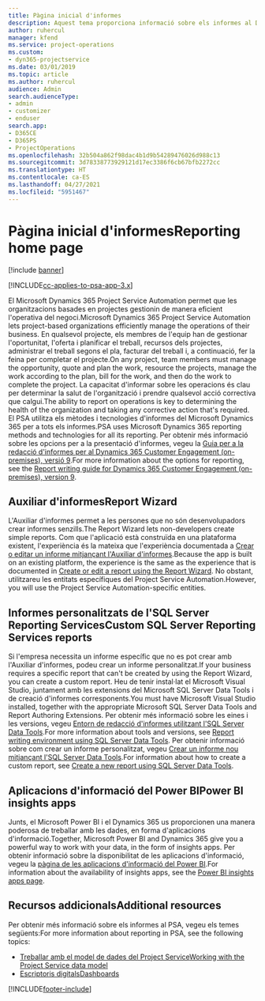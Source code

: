 ```yaml
---
title: Pàgina inicial d'informes
description: Aquest tema proporciona informació sobre els informes al Dynamics 365 Project Service Automation.
author: ruhercul
manager: kfend
ms.service: project-operations
ms.custom:
- dyn365-projectservice
ms.date: 03/01/2019
ms.topic: article
ms.author: ruhercul
audience: Admin
search.audienceType:
- admin
- customizer
- enduser
search.app:
- D365CE
- D365PS
- ProjectOperations
ms.openlocfilehash: 32b504a862f98dac4b1d9b54289476026d988c13
ms.sourcegitcommit: 3d78338773929121d17ec3386f6cb67bfb2272cc
ms.translationtype: HT
ms.contentlocale: ca-ES
ms.lasthandoff: 04/27/2021
ms.locfileid: "5951467"
---
```

# <a name="reporting-home-page"></a><span data-ttu-id="2bad9-103">Pàgina inicial d'informes</span><span class="sxs-lookup"><span data-stu-id="2bad9-103">Reporting home page</span></span>

[!include [banner](../includes/psa-now-project-operations.md)]

[!INCLUDE[cc-applies-to-psa-app-3.x](../includes/cc-applies-to-psa-app-3x.md)]

<span data-ttu-id="2bad9-104">El Microsoft Dynamics 365 Project Service Automation permet que les organitzacions basades en projectes gestionin de manera eficient l'operativa del negoci.</span><span class="sxs-lookup"><span data-stu-id="2bad9-104">Microsoft Dynamics 365 Project Service Automation lets project-based organizations efficiently manage the operations of their business.</span></span> <span data-ttu-id="2bad9-105">En qualsevol projecte, els membres de l'equip han de gestionar l'oportunitat, l'oferta i planificar el treball, recursos dels projectes, administrar el treball segons el pla, facturar del treball i, a continuació, fer la feina per completar el projecte.</span><span class="sxs-lookup"><span data-stu-id="2bad9-105">On any project, team members must manage the opportunity, quote and plan the work, resource the projects, manage the work according to the plan, bill for the work, and then do the work to complete the project.</span></span> <span data-ttu-id="2bad9-106">La capacitat d'informar sobre les operacions és clau per determinar la salut de l'organització i prendre qualsevol acció correctiva que calgui.</span><span class="sxs-lookup"><span data-stu-id="2bad9-106">The ability to report on operations is key to determining the health of the organization and taking any corrective action that's required.</span></span> <span data-ttu-id="2bad9-107">El PSA utilitza els mètodes i tecnologies d'informes del Microsoft Dynamics 365 per a tots els informes.</span><span class="sxs-lookup"><span data-stu-id="2bad9-107">PSA uses Microsoft Dynamics 365 reporting methods and technologies for all its reporting.</span></span> <span data-ttu-id="2bad9-108">Per obtenir més informació sobre les opcions per a la presentació d'informes, vegeu la [Guia per a la redacció d'informes per al Dynamics 365 Customer Engagement (on-premises), versió 9](/dynamics365/customerengagement/on-premises/analytics/reporting-analytics-with-dynamics-365).</span><span class="sxs-lookup"><span data-stu-id="2bad9-108">For more information about the options for reporting, see the [Report writing guide for Dynamics 365 Customer Engagement (on-premises), version 9](/dynamics365/customerengagement/on-premises/analytics/reporting-analytics-with-dynamics-365).</span></span>

## <a name="report-wizard"></a><span data-ttu-id="2bad9-109">Auxiliar d'informes</span><span class="sxs-lookup"><span data-stu-id="2bad9-109">Report Wizard</span></span>

<span data-ttu-id="2bad9-110">L'Auxiliar d'informes permet a les persones que no són desenvolupadors crear informes senzills.</span><span class="sxs-lookup"><span data-stu-id="2bad9-110">The Report Wizard lets non-developers create simple reports.</span></span> <span data-ttu-id="2bad9-111">Com que l'aplicació està construïda en una plataforma existent, l'experiència és la mateixa que l'experiència documentada a [Crear o editar un informe mitjançant l'Auxiliar d'informes](/dynamics365/customerengagement/on-premises/basics/create-edit-copy-report-wizard).</span><span class="sxs-lookup"><span data-stu-id="2bad9-111">Because the app is built on an existing platform, the experience is the same as the experience that is documented in [Create or edit a report using the Report Wizard](/dynamics365/customerengagement/on-premises/basics/create-edit-copy-report-wizard).</span></span> <span data-ttu-id="2bad9-112">No obstant, utilitzareu les entitats específiques del Project Service Automation.</span><span class="sxs-lookup"><span data-stu-id="2bad9-112">However, you will use the Project Service Automation-specific entities.</span></span>

## <a name="custom-sql-server-reporting-services-reports"></a><span data-ttu-id="2bad9-113">Informes personalitzats de l'SQL Server Reporting Services</span><span class="sxs-lookup"><span data-stu-id="2bad9-113">Custom SQL Server Reporting Services reports</span></span>

<span data-ttu-id="2bad9-114">Si l'empresa necessita un informe específic que no es pot crear amb l'Auxiliar d'informes, podeu crear un informe personalitzat.</span><span class="sxs-lookup"><span data-stu-id="2bad9-114">If your business requires a specific report that can't be created by using the Report Wizard, you can create a custom report.</span></span> <span data-ttu-id="2bad9-115">Heu de tenir instal·lat el Microsoft Visual Studio, juntament amb les extensions del Microsoft SQL Server Data Tools i de creació d'informes corresponents.</span><span class="sxs-lookup"><span data-stu-id="2bad9-115">You must have Microsoft Visual Studio installed, together with the appropriate Microsoft SQL Server Data Tools and Report Authoring Extensions.</span></span> <span data-ttu-id="2bad9-116">Per obtenir més informació sobre les eines i les versions, vegeu [Entorn de redacció d'informes utilitzant l'SQL Server Data Tools](/dynamics365/customerengagement/on-premises/analytics/report-writing-environment-using-sql-server-data-tools).</span><span class="sxs-lookup"><span data-stu-id="2bad9-116">For more information about tools and versions, see [Report writing environment using SQL Server Data Tools](/dynamics365/customerengagement/on-premises/analytics/report-writing-environment-using-sql-server-data-tools).</span></span> <span data-ttu-id="2bad9-117">Per obtenir informació sobre com crear un informe personalitzat, vegeu [Crear un informe nou mitjançant l'SQL Server Data Tools](/dynamics365/customerengagement/on-premises/analytics/create-a-new-report-using-sql-server-data-tools).</span><span class="sxs-lookup"><span data-stu-id="2bad9-117">For information about how to create a custom report, see [Create a new report using SQL Server Data Tools](/dynamics365/customerengagement/on-premises/analytics/create-a-new-report-using-sql-server-data-tools).</span></span>

## <a name="power-bi-insights-apps"></a><span data-ttu-id="2bad9-118">Aplicacions d'informació del Power BI</span><span class="sxs-lookup"><span data-stu-id="2bad9-118">Power BI insights apps</span></span>

<span data-ttu-id="2bad9-119">Junts, el Microsoft Power BI i el Dynamics 365 us proporcionen una manera poderosa de treballar amb les dades, en forma d'aplicacions d'informació.</span><span class="sxs-lookup"><span data-stu-id="2bad9-119">Together, Microsoft Power BI and Dynamics 365 give you a powerful way to work with your data, in the form of insights apps.</span></span> <span data-ttu-id="2bad9-120">Per obtenir informació sobre la disponibilitat de les aplicacions d'informació, vegeu la [pàgina de les aplicacions d'informació del Power BI](https://powerbi.microsoft.com/power-bi-insights-apps/).</span><span class="sxs-lookup"><span data-stu-id="2bad9-120">For information about the availability of insights apps, see the [Power BI insights apps page](https://powerbi.microsoft.com/power-bi-insights-apps/).</span></span>


## <a name="additional-resources"></a><span data-ttu-id="2bad9-121">Recursos addicionals</span><span class="sxs-lookup"><span data-stu-id="2bad9-121">Additional resources</span></span>
<span data-ttu-id="2bad9-122">Per obtenir més informació sobre els informes al PSA, vegeu els temes següents:</span><span class="sxs-lookup"><span data-stu-id="2bad9-122">For more information about reporting in PSA, see the following topics:</span></span>

- [<span data-ttu-id="2bad9-123">Treballar amb el model de dades del Project Service</span><span class="sxs-lookup"><span data-stu-id="2bad9-123">Working with the Project Service data model</span></span>](reports-working-project-service-data-model.md)
- [<span data-ttu-id="2bad9-124">Escriptoris digitals</span><span class="sxs-lookup"><span data-stu-id="2bad9-124">Dashboards</span></span>](reports-dashboards.md)



[!INCLUDE[footer-include](../includes/footer-banner.md)]